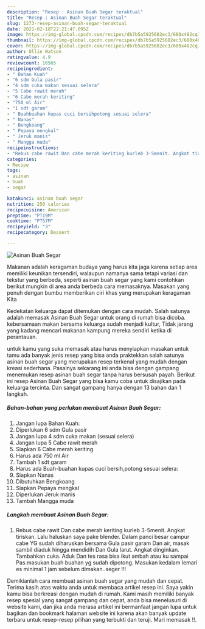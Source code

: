 ```yaml
---
description: "Resep : Asinan Buah Segar teraktual"
title: "Resep : Asinan Buah Segar teraktual"
slug: 1273-resep-asinan-buah-segar-teraktual
date: 2021-02-18T22:21:47.095Z
image: https://img-global.cpcdn.com/recipes/db7b5a5925682ec3/680x482cq70/asinan-buah-segar-foto-resep-utama.jpg
thumbnail: https://img-global.cpcdn.com/recipes/db7b5a5925682ec3/680x482cq70/asinan-buah-segar-foto-resep-utama.jpg
cover: https://img-global.cpcdn.com/recipes/db7b5a5925682ec3/680x482cq70/asinan-buah-segar-foto-resep-utama.jpg
author: Ollie Watson
ratingvalue: 4.9
reviewcount: 16565
recipeingredient:
- " Bahan Kuah"
- "6 sdm Gula pasir"
- "4 sdm cuka makan sesuai selera"
- "5 Cabe rawit merah"
- "6 Cabe merah keriting"
- "750 ml Air"
- "1 sdt garam"
- " Buahbuahan kupas cuci bersihpotong sesuai selera"
- " Nanas"
- " Bengkoang"
- " Pepaya mengkal"
- " Jeruk manis"
- " Mangga muda"
recipeinstructions:
- "Rebus cabe rawit Dan cabe merah keriting kurleb 3-5menit. Angkat tiriskan. Lalu haluskan saya pake blender. Dalam panci besar campur cabe YG sudah diharuskan bersama Gula pasir garam Dan air, masak sambil diaduk hingga mendidih Dan Gula larut. Angkat dinginkan. Tambahkan cuka. Aduk Dan tes rasa bisa ikut ambah atau ku sampai Pas.masukan buah buahan yg sudah dipotong. Masukan kedalam lemari es minimal 1 jam sebelum dimakan..seger !!!"
categories:
- Recipe
tags:
- asinan
- buah
- segar

katakunci: asinan buah segar 
nutrition: 250 calories
recipecuisine: American
preptime: "PT19M"
cooktime: "PT57M"
recipeyield: "3"
recipecategory: Dessert

---
```



![Asinan Buah Segar](https://img-global.cpcdn.com/recipes/db7b5a5925682ec3/680x482cq70/asinan-buah-segar-foto-resep-utama.jpg)

Makanan adalah keragaman budaya yang harus kita jaga karena setiap area memiliki keunikan tersendiri, walaupun namanya sama tetapi variasi dan tekstur yang berbeda, seperti asinan buah segar yang kami contohkan berikut mungkin di area anda berbeda cara memasaknya. Masakan yang penuh dengan bumbu memberikan ciri khas yang merupakan keragaman Kita

Kedekatan keluarga dapat ditemukan dengan cara mudah. Salah satunya adalah memasak Asinan Buah Segar untuk orang di rumah bisa dicoba. kebersamaan makan bersama keluarga sudah menjadi kultur, Tidak jarang yang kadang mencari makanan kampung mereka sendiri ketika di perantauan.



untuk kamu yang suka memasak atau harus menyiapkan masakan untuk tamu ada banyak jenis resep yang bisa anda praktekkan salah satunya asinan buah segar yang merupakan resep terkenal yang mudah dengan kreasi sederhana. Pasalnya sekarang ini anda bisa dengan gampang menemukan resep asinan buah segar tanpa harus bersusah payah.
Berikut ini resep Asinan Buah Segar yang bisa kamu coba untuk disajikan pada keluarga tercinta. Dan sangat gampang hanya dengan 13 bahan dan 1 langkah.


<!--inarticleads1-->

##### Bahan-bahan yang perlukan membuat Asinan Buah Segar:

1. Jangan lupa  Bahan Kuah:
1. Diperlukan 6 sdm Gula pasir
1. Jangan lupa 4 sdm cuka makan (sesuai selera)
1. Jangan lupa 5 Cabe rawit merah
1. Siapkan 6 Cabe merah keriting
1. Harus ada 750 ml Air
1. Tambah 1 sdt garam
1. Harus ada  Buah-buahan kupas cuci bersih,potong sesuai selera:
1. Siapkan  Nanas
1. Dibutuhkan  Bengkoang
1. Siapkan  Pepaya mengkal
1. Diperlukan  Jeruk manis
1. Tambah  Mangga muda




<!--inarticleads2-->

##### Langkah membuat  Asinan Buah Segar:

1. Rebus cabe rawit Dan cabe merah keriting kurleb 3-5menit. Angkat tiriskan. Lalu haluskan saya pake blender. Dalam panci besar campur cabe YG sudah diharuskan bersama Gula pasir garam Dan air, masak sambil diaduk hingga mendidih Dan Gula larut. Angkat dinginkan. Tambahkan cuka. Aduk Dan tes rasa bisa ikut ambah atau ku sampai Pas.masukan buah buahan yg sudah dipotong. Masukan kedalam lemari es minimal 1 jam sebelum dimakan..seger !!!




Demikianlah cara membuat asinan buah segar yang mudah dan cepat. Terima kasih atas waktu anda untuk membaca artikel resep ini. Saya yakin kamu bisa berkreasi dengan mudah di rumah. Kami masih memiliki banyak resep spesial yang sangat gampang dan cepat, anda bisa menelusuri di website kami, dan jika anda merasa artikel ini bermanfaat jangan lupa untuk bagikan dan bookmark halaman website ini karena akan banyak update terbaru untuk resep-resep pilihan yang terbukti dan teruji. Mari memasak !!. 
